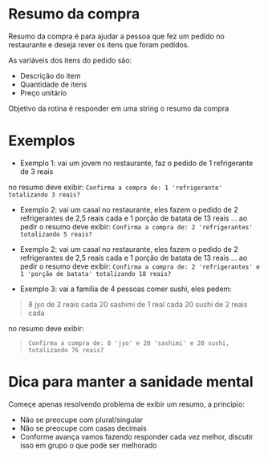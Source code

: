 # Resumo da compra

Resumo da compra é para ajudar a pessoa que fez um pedido no restaurante e deseja rever os itens que foram pedidos.

As variáveis dos itens do pedido são:
* Descrição do item
* Quantidade de itens
* Preço unitário

Objetivo da rotina é responder em uma string o resumo da compra

# Exemplos

* Exemplo 1: vai um jovem no restaurante, faz o pedido de 1 refrigerante de 3 reais

 no resumo deve exibir:
 `Confirma a compra de: 1 'refrigerante' totalizando 3 reais?`


* Exemplo 2: vai um casal no restaurante, eles fazem o pedido de 2 refrigerantes de 2,5 reais cada e 1 porção de batata de 13 reais ... ao pedir o resumo deve exibir:
 `Confirma a compra de: 2 'refrigerantes' totalizando 5 reais?`


* Exemplo 2: vai um casal no restaurante, eles fazem o pedido de 2 refrigerantes de 2,5 reais cada e 1 porção de batata de 13 reais ... ao pedir o resumo deve exibir:
 `Confirma a compra de: 2 'refrigerantes' e 1 'porção de batata' totalizando 18 reais?`


* Exemplo 3: vai a família de 4 pessoas comer sushi, eles pedem:

> 8 jyo de 2 reais cada
> 20 sashimi de 1 real cada
> 20 sushi de 2 reais cada

 no resumo deve exibir:

> `Confirma a compra de: 8 'jyo' e 20 'sashimi' e 20 sushi, totalizando 76 reais?`

# Dica para manter a sanidade mental

Começe apenas resolvendo problema de exibir um resumo, a principio:

 * Não se preocupe com plural/singular
 * Não se preocupe com casas decimais
 * Conforme avança vamos fazendo responder cada vez melhor, discutir isso em grupo o que pode ser melhorado
